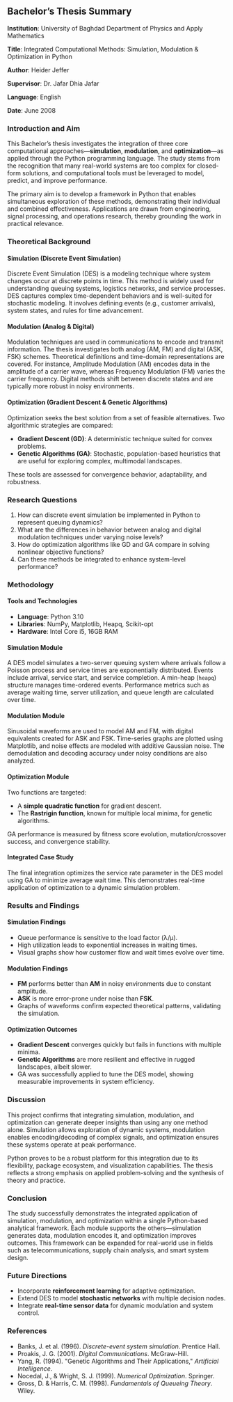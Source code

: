 ## **Bachelor’s Thesis Summary**

**Institution**: University of Baghdad Department of Physics and Apply Mathematics	

**Title**: Integrated Computational Methods: Simulation, Modulation & Optimization in Python

**Author**: Heider Jeffer	

**Supervisor**: Dr. Jafar Dhia Jafar	

**Language**: English

**Date**: June 2008 





### **Introduction and Aim**

This Bachelor’s thesis investigates the integration of three core computational approaches—**simulation**, **modulation**, and **optimization**—as applied through the Python programming language. The study stems from the recognition that many real-world systems are too complex for closed-form solutions, and computational tools must be leveraged to model, predict, and improve performance.


The primary aim is to develop a framework in Python that enables simultaneous exploration of these methods, demonstrating their individual and combined effectiveness. Applications are drawn from engineering, signal processing, and operations research, thereby grounding the work in practical relevance.



### **Theoretical Background**

#### **Simulation (Discrete Event Simulation)**

Discrete Event Simulation (DES) is a modeling technique where system changes occur at discrete points in time. This method is widely used for understanding queuing systems, logistics networks, and service processes. DES captures complex time-dependent behaviors and is well-suited for stochastic modeling. It involves defining events (e.g., customer arrivals), system states, and rules for time advancement.

#### **Modulation (Analog & Digital)**

Modulation techniques are used in communications to encode and transmit information. The thesis investigates both analog (AM, FM) and digital (ASK, FSK) schemes. Theoretical definitions and time-domain representations are covered. For instance, Amplitude Modulation (AM) encodes data in the amplitude of a carrier wave, whereas Frequency Modulation (FM) varies the carrier frequency. Digital methods shift between discrete states and are typically more robust in noisy environments.

#### **Optimization (Gradient Descent & Genetic Algorithms)**

Optimization seeks the best solution from a set of feasible alternatives. Two algorithmic strategies are compared:

* **Gradient Descent (GD)**: A deterministic technique suited for convex problems.
* **Genetic Algorithms (GA)**: Stochastic, population-based heuristics that are useful for exploring complex, multimodal landscapes.

These tools are assessed for convergence behavior, adaptability, and robustness.



### **Research Questions**

1. How can discrete event simulation be implemented in Python to represent queuing dynamics?
2. What are the differences in behavior between analog and digital modulation techniques under varying noise levels?
3. How do optimization algorithms like GD and GA compare in solving nonlinear objective functions?
4. Can these methods be integrated to enhance system-level performance?



### **Methodology**

#### **Tools and Technologies**

* **Language**: Python 3.10
* **Libraries**: NumPy, Matplotlib, Heapq, Scikit-opt
* **Hardware**: Intel Core i5, 16GB RAM

#### **Simulation Module**

A DES model simulates a two-server queuing system where arrivals follow a Poisson process and service times are exponentially distributed. Events include arrival, service start, and service completion. A min-heap (`heapq`) structure manages time-ordered events. Performance metrics such as average waiting time, server utilization, and queue length are calculated over time.

#### **Modulation Module**

Sinusoidal waveforms are used to model AM and FM, with digital equivalents created for ASK and FSK. Time-series graphs are plotted using Matplotlib, and noise effects are modeled with additive Gaussian noise. The demodulation and decoding accuracy under noisy conditions are also analyzed.

#### **Optimization Module**

Two functions are targeted:

* A **simple quadratic function** for gradient descent.
* The **Rastrigin function**, known for multiple local minima, for genetic algorithms.

GA performance is measured by fitness score evolution, mutation/crossover success, and convergence stability.

#### **Integrated Case Study**

The final integration optimizes the service rate parameter in the DES model using GA to minimize average wait time. This demonstrates real-time application of optimization to a dynamic simulation problem.



### **Results and Findings**

#### **Simulation Findings**

* Queue performance is sensitive to the load factor (λ/μ).
* High utilization leads to exponential increases in waiting times.
* Visual graphs show how customer flow and wait times evolve over time.

#### **Modulation Findings**

* **FM** performs better than **AM** in noisy environments due to constant amplitude.
* **ASK** is more error-prone under noise than **FSK**.
* Graphs of waveforms confirm expected theoretical patterns, validating the simulation.

#### **Optimization Outcomes**

* **Gradient Descent** converges quickly but fails in functions with multiple minima.
* **Genetic Algorithms** are more resilient and effective in rugged landscapes, albeit slower.
* GA was successfully applied to tune the DES model, showing measurable improvements in system efficiency.


### **Discussion**

This project confirms that integrating simulation, modulation, and optimization can generate deeper insights than using any one method alone. Simulation allows exploration of dynamic systems, modulation enables encoding/decoding of complex signals, and optimization ensures these systems operate at peak performance.

Python proves to be a robust platform for this integration due to its flexibility, package ecosystem, and visualization capabilities. The thesis reflects a strong emphasis on applied problem-solving and the synthesis of theory and practice.



### **Conclusion**

The study successfully demonstrates the integrated application of simulation, modulation, and optimization within a single Python-based analytical framework. Each module supports the others—simulation generates data, modulation encodes it, and optimization improves outcomes. This framework can be expanded for real-world use in fields such as telecommunications, supply chain analysis, and smart system design.



### **Future Directions**

* Incorporate **reinforcement learning** for adaptive optimization.
* Extend DES to model **stochastic networks** with multiple decision nodes.
* Integrate **real-time sensor data** for dynamic modulation and system control.



### **References**

* Banks, J. et al. (1996). *Discrete-event system simulation*. Prentice Hall.
* Proakis, J. G. (2001). *Digital Communications*. McGraw-Hill.
* Yang, R. (1994). "Genetic Algorithms and Their Applications," *Artificial Intelligence*.
* Nocedal, J., & Wright, S. J. (1999). *Numerical Optimization*. Springer.
* Gross, D. & Harris, C. M. (1998). *Fundamentals of Queueing Theory*. Wiley.




